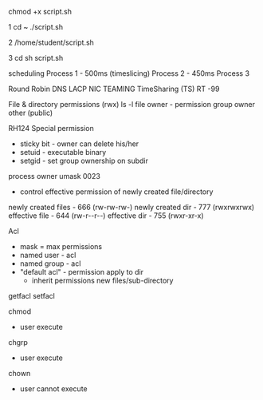 chmod +x script.sh

1
cd ~
./script.sh

2
/home/student/script.sh

3
cd 
sh script.sh


scheduling
Process 1 - 500ms (timeslicing)
Process 2 - 450ms 
Process 3

Round Robin
DNS
LACP
NIC TEAMING
TimeSharing (TS)
RT
-99


File & directory permissions (rwx)
ls -l
file owner 	- permission
group owner
other (public)


RH124
Special permission
- sticky bit - owner can delete his/her
- setuid - executable binary 
- setgid - set group ownership on subdir

process owner
umask 0023
- control effective permission of newly created file/directory

newly created files - 666 (rw-rw-rw-)
newly created dir   - 777 (rwxrwxrwx)
effective file	    - 644 (rw-r--r--)
effective dir	    - 755 (rwxr-xr-x)

Acl
- mask = max permissions
- named user - acl 
- named group - acl
- "default acl" - permission apply to dir
  - inherit permissions new files/sub-directory

getfacl
setfacl

chmod
- user execute 

chgrp
- user execute

chown
- user cannot execute









